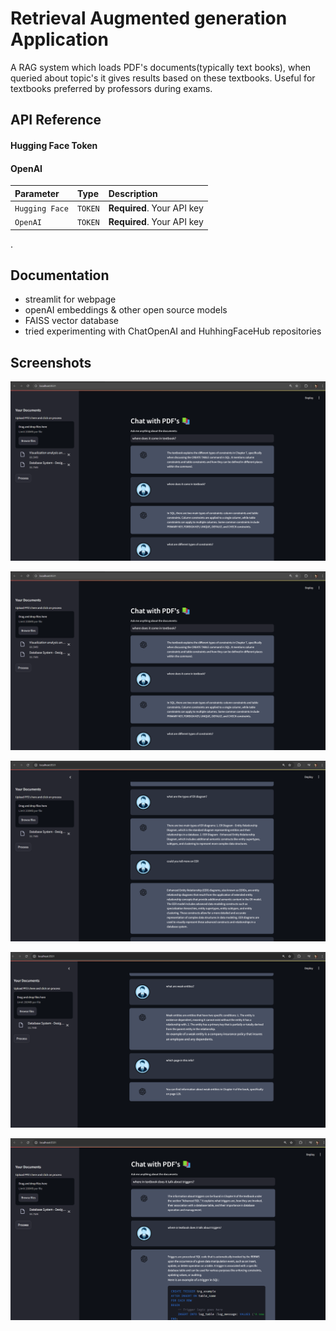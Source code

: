 
# Retrieval Augmented generation Application 

A  RAG system which loads PDF's documents(typically text books), when queried about topic's it gives results based on these textbooks. Useful for textbooks preferred by professors during exams. 


## API Reference

#### Hugging Face Token
#### OpenAI 



| Parameter | Type     | Description                |
| :-------- | :------- | :------------------------- |
| `Hugging Face` | `TOKEN` | **Required**. Your API key |
| `OpenAI` | `TOKEN` | **Required**. Your API key |


.


## Documentation

- streamlit for webpage 
- openAI embeddings & other open source models
- FAISS vector database 
- tried experimenting with ChatOpenAI and HuhhingFaceHub repositories

## Screenshots

![App Screenshot](https://github.com/Immortal-Pi/doc_chat_bot/blob/main/resources/1.png)

![App Screenshot](https://github.com/Immortal-Pi/doc_chat_bot/blob/main/resources/2.png)

![App Screenshot](https://github.com/Immortal-Pi/doc_chat_bot/blob/main/resources/3.png)

![App Screenshot](https://github.com/Immortal-Pi/doc_chat_bot/blob/main/resources/4.png)

![App Screenshot](https://github.com/Immortal-Pi/doc_chat_bot/blob/main/resources/5.png)
